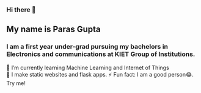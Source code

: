 ### Hi there 🙋
## My name is Paras Gupta
### I am a first year under-grad pursuing my bachelors in Electronics and communications at KIET Group of Institutions.
🌱 I’m currently learning Machine Learning and Internet of Things <br>
🔭 I make static websites and flask apps.
⚡ Fun fact: I am a good person😂. Try me!
<!--
**g-paras/g-paras** is a ✨ _special_ ✨ repository because its `README.md` (this file) appears on your GitHub profile.

Here are some ideas to get you started:

- 🔭 I’m currently working on ...
- 🌱 I’m currently learning ...
- 👯 I’m looking to collaborate on ...
- 🤔 I’m looking for help with ...
- 💬 Ask me about ...
- 📫 How to reach me: ...
- 😄 Pronouns: ...
- ⚡ Fun fact: ...
-->
